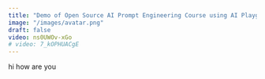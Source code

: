 ```yaml
---
title: "Demo of Open Source AI Prompt Engineering Course using AI Playground & AI App"	description: "Demo of Prompt Engineering course by Sugarcane AI's open source AI Playground using npm like Prompt Pacakage and Micro LLM"
image: "/images/avatar.png"
draft: false
video: ns0UWOv-xGo
# video: 7_kOPHUACgE
---
```


hi how are you
